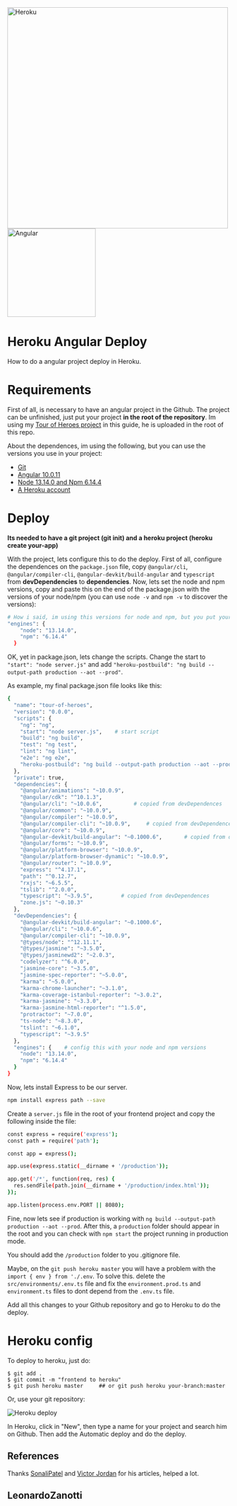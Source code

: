 <div>
	<img src="https://blog.4linux.com.br/wp-content/uploads/2018/01/Heroku.png" width="500" alt="Heroku" />
	<img src="https://upload.wikimedia.org/wikipedia/commons/thumb/c/cf/Angular_full_color_logo.svg/250px-Angular_full_color_logo.svg.png" width="200" alt="Angular" />
</div>

# Heroku Angular Deploy
How to do a angular project deploy in Heroku.

# Requirements
First of all, is necessary to have an angular project in the Github. The project can be unfinished, just put your project **in the root of the repository**. Im using my [Tour of Heroes project](https://github.com/LeonardoZanotti/Tour-of-Heroes) in this guide, he is uploaded in the root of this repo.

About the dependences, im using the following, but you can use the versions you use in your project:
* [Git](https://git-scm.com/downloads)
* [Angular 10.0.11](https://angular.io/guide/setup-local)
* [Node 13.14.0 and Npm 6.14.4](https://nodejs.org/en/)
* [A Heroku account](https://signup.heroku.com/)

# Deploy
**Its needed to have a git project (git init) and a heroku project (heroku create your-app)**

With the project, lets configure this to do the deploy. First of all, configure the dependences on the `package.json` file, copy `@angular/cli`, `@angular/compiler-cli`, `@angular-devkit/build-angular` and `typescript` from **devDependencies** to **dependencies**. Now, lets set the node and npm versions, copy and paste this on the end of the package.json with the versions of your node/npm (you can use `node -v` and `npm -v` to discover the versions):
```bash
# How i said, im using this versions for node and npm, but you put yours
"engines": {
    "node": "13.14.0",
    "npm": "6.14.4"
  }
```
OK, yet in package.json, lets change the scripts. Change the start to `"start": "node server.js"` and add `"heroku-postbuild": "ng build --output-path production --aot --prod"`.

As example, my final package.json file looks like this:
```bash
{
  "name": "tour-of-heroes",
  "version": "0.0.0",
  "scripts": {
    "ng": "ng",
    "start": "node server.js",    # start script
    "build": "ng build",
    "test": "ng test",
    "lint": "ng lint",
    "e2e": "ng e2e",
    "heroku-postbuild": "ng build --output-path production --aot --prod"   # heroku script
  },
  "private": true,
  "dependencies": {
    "@angular/animations": "~10.0.9",
    "@angular/cdk": "^10.1.3",
    "@angular/cli": "~10.0.6",          # copied from devDependences
    "@angular/common": "~10.0.9",
    "@angular/compiler": "~10.0.9",
    "@angular/compiler-cli": "~10.0.9",     # copied from devDependences
    "@angular/core": "~10.0.9",
    "@angular-devkit/build-angular": "~0.1000.6",       # copied from devDependences
    "@angular/forms": "~10.0.9",
    "@angular/platform-browser": "~10.0.9",
    "@angular/platform-browser-dynamic": "~10.0.9",
    "@angular/router": "~10.0.9",
    "express": "^4.17.1",
    "path": "^0.12.7",
    "rxjs": "~6.5.5",
    "tslib": "^2.0.0",
    "typescript": "~3.9.5",         # copied from devDependences
    "zone.js": "~0.10.3"
  },
  "devDependencies": {
    "@angular-devkit/build-angular": "~0.1000.6",
    "@angular/cli": "~10.0.6",
    "@angular/compiler-cli": "~10.0.9",
    "@types/node": "^12.11.1",
    "@types/jasmine": "~3.5.0",
    "@types/jasminewd2": "~2.0.3",
    "codelyzer": "^6.0.0",
    "jasmine-core": "~3.5.0",
    "jasmine-spec-reporter": "~5.0.0",
    "karma": "~5.0.0",
    "karma-chrome-launcher": "~3.1.0",
    "karma-coverage-istanbul-reporter": "~3.0.2",
    "karma-jasmine": "~3.3.0",
    "karma-jasmine-html-reporter": "^1.5.0",
    "protractor": "~7.0.0",
    "ts-node": "~8.3.0",
    "tslint": "~6.1.0",
    "typescript": "~3.9.5"
  },
  "engines": {    # config this with your node and npm versions
    "node": "13.14.0",
    "npm": "6.14.4"
  }
}
```

Now, lets install Express to be our server.
```bash
npm install express path --save
```

Create a `server.js` file in the root of your frontend project and copy the following inside the file:
```bash
const express = require('express');
const path = require('path');

const app = express();

app.use(express.static(__dirname + '/production'));

app.get('/*', function(req, res) {
  res.sendFile(path.join(__dirname + '/production/index.html'));
});

app.listen(process.env.PORT || 8080);
```

Fine, now lets see if production is working with `ng build --output-path production --aot --prod`. After this, a `production` folder should appear in the root and you can check with `npm start` the project running in production mode.

You should add the `/production` folder to you .gitignore file.

Maybe, on the `git push heroku master` you will have a problem with the `import { env } from './.env`. To solve this. delete the `src/environments/.env.ts` file and fix the `environment.prod.ts` and `environment.ts` files to dont depend from the `.env.ts` file.

Add all this changes to your Github repository and go to Heroku to do the deploy.

# Heroku config
To deploy to heroku, just do:
```
$ git add .
$ git commit -m "frontend to heroku"
$ git push heroku master     ## or git push heroku your-branch:master
```

Or, use your git repository:

<img src="https://backefront.com.br/posts/heroku_integracao_github.png" alt="Heroku deploy">

In Heroku, click in "New", then type a name for your project and search him on Github. Then add the Automatic deploy and do the deploy.

## References
Thanks [SonaliPatel](https://www.geeksforgeeks.org/how-to-bundle-an-angular-app-for-production/) and [Victor Jordan](https://backefront.com.br/configurando-projeto-angular-heroku/) for his articles, helped a lot.

## LeonardoZanotti
